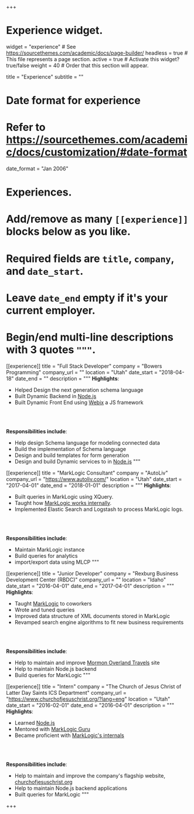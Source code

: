 +++
# Experience widget.
widget = "experience"  # See https://sourcethemes.com/academic/docs/page-builder/
headless = true  # This file represents a page section.
active = true  # Activate this widget? true/false
weight = 40  # Order that this section will appear.

title = "Experience"
subtitle = ""

# Date format for experience
#   Refer to https://sourcethemes.com/academic/docs/customization/#date-format
date_format = "Jan 2006"

# Experiences.
#   Add/remove as many `[[experience]]` blocks below as you like.
#   Required fields are `title`, `company`, and `date_start`.
#   Leave `date_end` empty if it's your current employer.
#   Begin/end multi-line descriptions with 3 quotes `"""`.
[[experience]]
  title = "Full Stack Developer"
  company = "Bowers Programming"
  company_url = ""
  location = "Utah"
  date_start = "2018-04-18"
  date_end = ""
  description = """
  <strong>Highlights</strong>:
  * Helped Design the next generation schema language
  * Built Dynamic Backend in [Node.js](https://nodejs.org/en/about/)
  * Built Dynamic Front End using [Webix](https://webix.com/) a JS framework
  <br/>
  <br/>
  
  <strong>Responsibilities include</strong>:
  
  * Help design Schema language for modeling connected data 
  * Build the implementation of Schema language
  * Design and build templates for form generation
  * Design and build Dynamic services to in [Node.js](https://nodejs.org/en/about/)
  """

[[experience]]
  title = "MarkLogic Consultant"
  company = "AutoLiv"
  company_url = "https://www.autoliv.com/"
  location = "Utah"
  date_start = "2017-04-01"
  date_end = "2018-01-01"
  description = """
  <strong>Highlights</strong>:
  * Built queries in MarkLogic using XQuery.
  * Taught how [MarkLogic works internally](https://developer.marklogic.com/learn/inside-marklogic-server/). 
  * Implemented Elastic Search and Logstash to process MarkLogic logs.
  <br/>
  <br/>
  
  <strong>Responsibilities include</strong>:
  
  * Maintain MarkLogic instance
  * Build queries for analytics
  * import/export data using MLCP
  """
  
[[experience]]
  title = "Junior Developer"
  company = "Rexburg Business Development Center (RBDC)"
  company_url = ""
  location = "Idaho"
  date_start = "2016-04-01"
  date_end = "2017-04-01"
  description = """
  <strong>Highlights</strong>:
  * Taught [MarkLogic](https://www.marklogic.com/) to coworkers
  * Wrote and tuned queries
  * Improved data structure of XML documents stored in MarkLogic
  * Revamped search engine algorithms to fit new business requirements 
  <br/>
  <br/>
  
  <strong>Responsibilities include</strong>:
  
  * Help to maintain and improve [Mormon Overland Travels](https://history.churchofjesuschrist.org/overlandtravel/) site
  * Help to maintain Node.js backend
  * Build queries for MarkLogic
  """  

  
[[experience]]
  title = "Intern"
  company = "The Church of Jesus Christ of Latter Day Saints ICS Department"
  company_url = "https://www.churchofjesuschrist.org/?lang=eng"
  location = "Utah"
  date_start = "2016-02-01"
  date_end = "2016-04-01"
  description = """
  <strong>Highlights</strong>:
  * Learned [Node.js](https://nodejs.org/en/about/)
  * Mentored with [MarkLogic Guru](https://www.linkedin.com/in/michaeltbowers/)
  * Became proficient with [MarkLogic's internals](https://developer.marklogic.com/learn/inside-marklogic-server/) 
  <br/>
  <br/>
  
  <strong>Responsibilities include</strong>:
  
  * Help to maintain and improve the company's flagship website, [churchofjesuschrist.org](https://www.churchofjesuschrist.org/?lang=eng)
  * Help to maintain Node.js backend applications
  * Built queries for MarkLogic
  """

+++
